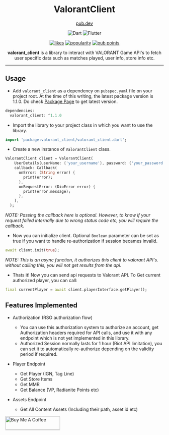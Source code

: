 <div align="center">
<h1>ValorantClient</h1>
  
[pub.dev](https://pub.dev/packages/valorant_client)

![Dart](https://img.shields.io/badge/dart-%230175C2.svg?style=for-the-badge&logo=dart&logoColor=white) ![Flutter](https://img.shields.io/badge/Flutter-%2302569B.svg?style=for-the-badge&logo=Flutter&logoColor=white)

[![likes](https://badges.bar/valorant_client/likes)](https://pub.dev/packages/valorant_client/score) [![popularity](https://badges.bar/valorant_client/popularity)](https://pub.dev/packages/valorant_client/score) [![pub points](https://badges.bar/valorant_client/pub%20points)](https://pub.dev/packages/valorant_client/score)

**valorant_client** is a library to interact with VALORANT Game API's to fetch user specific data such as matches played, user info, store info etc.

</div>

---

## Usage

- Add `valorant_client` as a dependency on `pubspec.yaml` file on your project root. At the time of this writing, the latest package version is 1.1.0. Do check [Package Page](https://pub.dev/packages/valorant_client) to get latest version.

```dart
dependencies:
  valorant_client: ^1.1.0
```

- Import the library to your project class in which you want to use the library.

```dart
import 'package:valorant_client/valorant_client.dart';
```

- Create a new instance of `ValorantClient` class.

```dart
ValorantClient client = ValorantClient(
    UserDetails(userName: {'your_username'}, password: {'your_password'}, region: {your_region}),
    callback: Callback(
      onError: (String error) {
        print(error);
      },
      onRequestError: (DioError error) {
        print(error.message);
      },
    ),
  );
```

_NOTE: Passing the callback here is optional. However, to know if your request failed internally due to wrong status code etc, you will require the callback._

- Now you can initialize client. Optional `Boolean` parameter can be set as true if you want to handle re-authorization if session becames invalid.

```dart
await client.init(true);
```

_NOTE: This is an async function, it authorizes this client to valorant API's. without calling this, you will not get results from the api._

- Thats it! Now you can send api requests to Valorant API. To Get current authorized player, you can call:

```dart
final currentPlayer = await client.playerInterface.getPlayer();
```

## Features Implemented

- Authorization (RSO authorization flow)

  - You can use this authorization system to authorize an account, get Authorization headers required for API calls, and use it with any endpoint which is not yet implemented in this library.
  - Authorized Session normally lasts for 1 hour (Riot API limitation), you can set it to automatically re-authorize depending on the validity period if required.

- Player Endpoint

  - Get Player (IGN, Tag Line)
  - Get Store Items
  - Get MMR
  - Get Balance (VP, Radianite Points etc)

- Assets Endpoint
  - Get All Content Assets (Including their path, asset id etc)

<a href="https://www.buymeacoffee.com/arunprakashg" target="_blank"><img src="https://www.buymeacoffee.com/assets/img/custom_images/orange_img.png" alt="Buy Me A Coffee" style="height: 41px !important;width: 174px !important;box-shadow: 0px 3px 2px 0px rgba(190, 190, 190, 0.5) !important;-webkit-box-shadow: 0px 3px 2px 0px rgba(190, 190, 190, 0.5) !important;" ></a>

